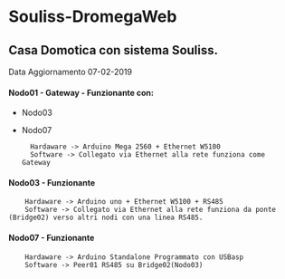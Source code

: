 # Souliss-DromegaWeb

## Casa Domotica con sistema Souliss.

Data Aggiornamento
07-02-2019

#### Nodo01 - Gateway - Funzionante con:
- Nodo03
- Nodo07 

		Hardaware -> Arduino Mega 2560 + Ethernet W5100
		Software -> Collegato via Ethernet alla rete funziona come Gateway
	
#### Nodo03 - Funzionante 

		Hardaware -> Arduino uno + Ethernet W5100 + RS485
		Software -> Collegato via Ethernet alla rete funziona da ponte (Bridge02) verso altri nodi con una linea RS485.
       
#### Nodo07 - Funzionante

		Hardaware -> Arduino Standalone Programmato con USBasp
		Software -> Peer01 RS485 su Bridge02(Nodo03) 

